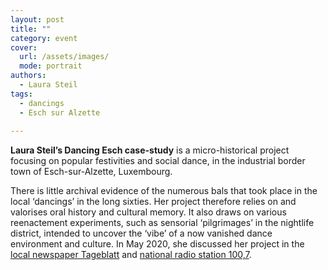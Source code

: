 ```yaml
---
layout: post
title: ""
category: event
cover:
  url: /assets/images/
  mode: portrait
authors:
  - Laura Steil
tags:
  - dancings
  - Esch sur Alzette
  
---
```


**Laura Steil’s Dancing Esch case-study** is a micro-historical project focusing on popular festivities and social dance, in the industrial border town of Esch-sur-Alzette, Luxembourg.

<!-- more -->

 There is little archival evidence of the numerous bals that took place in the local ‘dancings’ in the long sixties. Her project therefore relies on and valorises oral history and cultural memory. It also draws on various reenactement experiments, such as sensorial ‘pilgrimages’ in the nightlife district, intended to uncover the ‘vibe’ of a now vanished dance environment and culture. In May 2020, she discussed her project in the [local newspaper Tageblatt](https://www.tageblatt.lu/headlines/faire-revivre-la-frontiere-en-quete-des-dancings-desch/) and [national radio station 100,7](https://www.100komma7.lu/article/wessen/d-grenz-erem-beliewen-op-der-sich-no-den-escher-dancingen).
